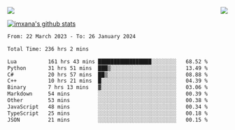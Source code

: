 <p>
  <a href="https://count.getloli.com/"><img src="https://count.getloli.com/get/@xana.readme?theme=moebooru-h"></a>
  <img src="https://weather-icon.journeyad.repl.co/@hangzhou?v=1" align="right">
</p>


<a href="https://github.com/imxana"><img align="center" src="https://github-readme-stats.vercel.app/api?username=imxana&show_icons=true&include_all_commits=true&hide_border=tru&custom_title=imxana%27s%20Github%20Stats" alt="imxana's github stats" /></a> 

<!--START_SECTION:waka-->

```txt
From: 22 March 2023 - To: 26 January 2024

Total Time: 236 hrs 2 mins

Lua          161 hrs 43 mins █████████████████░░░░░░░░   68.52 %
Python       31 hrs 51 mins  ███▒░░░░░░░░░░░░░░░░░░░░░   13.49 %
C#           20 hrs 57 mins  ██▒░░░░░░░░░░░░░░░░░░░░░░   08.88 %
C++          10 hrs 21 mins  █░░░░░░░░░░░░░░░░░░░░░░░░   04.39 %
Binary       7 hrs 13 mins   ▓░░░░░░░░░░░░░░░░░░░░░░░░   03.06 %
Markdown     54 mins         ░░░░░░░░░░░░░░░░░░░░░░░░░   00.39 %
Other        53 mins         ░░░░░░░░░░░░░░░░░░░░░░░░░   00.38 %
JavaScript   48 mins         ░░░░░░░░░░░░░░░░░░░░░░░░░   00.34 %
TypeScript   25 mins         ░░░░░░░░░░░░░░░░░░░░░░░░░   00.18 %
JSON         21 mins         ░░░░░░░░░░░░░░░░░░░░░░░░░   00.15 %
```

<!--END_SECTION:waka-->
